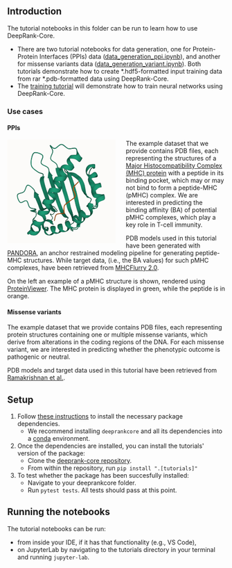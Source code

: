 ## Introduction

The tutorial notebooks in this folder can be run to learn how to use DeepRank-Core.
- There are two tutorial notebooks for data generation, one for Protein-Protein Interfaces (PPIs) data ([data_generation_ppi.ipynb](tutorials/data_generation_ppi.ipynb)), and another for missense variants data ([data_generation_variant.ipynb](tutorials/data_generation_variant.ipynb)). Both tutorials demonstrate how to create *.hdf5-formatted input training data from rar *.pdb-formatted data using DeepRank-Core.
- The [training tutorial](tutorials/training_ppi.ipynb) will demonstrate how to train neural networks using DeepRank-Core.

### Use cases

#### PPIs

<img style="margin-right: 1.5rem" align="left" src="images/pmhc_pdb_example.png" width="250"/>

The example dataset that we provide contains PDB files, each representing the structures of a [Major Histocompatibility Complex (MHC) protein](https://en.wikipedia.org/wiki/Major_histocompatibility_complex) with a peptide in its binding pocket, which may or may not bind to form a peptide-MHC (pMHC) complex. We are interested in predicting the binding affinity (BA) of potential pMHC complexes, which play a key role in T-cell immunity.

PDB models used in this tutorial have been generated with [PANDORA](https://github.com/X-lab-3D/PANDORA), an anchor restrained modeling pipeline for generating peptide-MHC structures. While target data, (i.e., the BA values) for such pMHC complexes, have been retrieved from [MHCFlurry 2.0](https://data.mendeley.com/datasets/zx3kjzc3yx).

On the left an example of a pMHC structure is shown, rendered using [ProteinViewer](https://marketplace.visualstudio.com/items?itemName=ArianJamasb.protein-viewer). The MHC protein is displayed in green, while the peptide is in orange.

#### Missense variants

The example dataset that we provide contains PDB files, each representing protein structures containing one or multiple missense variants, which derive from alterations in the coding regions of the DNA. For each missense variant, we are interested in predicting whether the phenotypic outcome is pathogenic or neutral.

PDB models and target data used in this tutorial have been retrieved from [Ramakrishnan et al.](https://doi.org/10.3389/fmolb.2023.1204157).

## Setup

1. Follow [these instructions](https://github.com/DeepRank/deeprank-core#dependencies) to install the necessary package dependencies.
   - We recommend installing `deeprankcore` and all its dependencies into a [conda](https://docs.conda.io/en/latest/) environment.
2. Once the dependencies are installed, you can install the tutorials' version of the package:
   - Clone the [deeprank-core repository](https://github.com/DeepRank/deeprank-core).
   - From within the repository, run `pip install ".[tutorials]"`
3. To test whether the package has been succesfully installed:
   - Navigate to your deeprankcore folder.
   - Run `pytest tests`. All tests should pass at this point.


## Running the notebooks

The tutorial notebooks can be run:
- from inside your IDE, if it has that functionality (e.g., VS Code),
- on JupyterLab by navigating to the tutorials directory in your terminal and running `jupyter-lab`.
